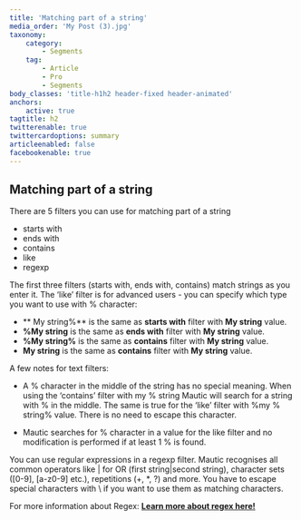 ```yaml
---
title: 'Matching part of a string'
media_order: 'My Post (3).jpg'
taxonomy:
    category:
        - Segments
    tag:
        - Article
        - Pro
        - Segments
body_classes: 'title-h1h2 header-fixed header-animated'
anchors:
    active: true
tagtitle: h2
twitterenable: true
twittercardoptions: summary
articleenabled: false
facebookenable: true
---
```


## Matching part of a string
There are 5 filters you can use for matching part of a string 

* starts with
* ends with
* contains
* like
* regexp

The first three filters (starts with, ends with, contains) match strings as you enter it. The ‘like’ filter is for advanced users - you can specify which type you want to use with % character:

* ** My string%** is the same as **starts with** filter with **My string** value.
* **%My string** is the same as **ends with** filter with **My string** value.
* **%My string%** is the same as **contains** filter with **My string** value.
* **My string** is the same as **contains** filter with **My string** value.

A few notes for text filters:

* A % character in the middle of the string has no special meaning. When using the ‘contains’ filter with my % string Mautic will search for a string with % in the middle. The same is true for the ‘like’ filter with %my % string% value. There is no need to escape this character.

* Mautic searches for % character in a value for the like filter and no modification is performed if at least 1 % is found.

You can use regular expressions in a regexp filter. Mautic recognises all common operators like | for OR (first string|second string), character sets ([0-9], [a-z0-9] etc.), repetitions (+, *, ?) and more. 
You have to escape special characters with \ if you want to use them as matching characters. 


For more information about Regex: **[Learn more about regex here!](https://dev.mysql.com/doc/refman/5.7/en/regexp.html)**
